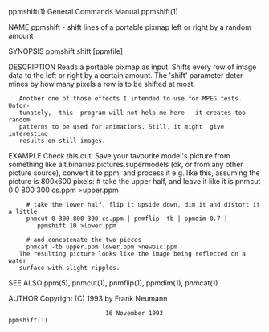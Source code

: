ppmshift(1)                General Commands Manual                ppmshift(1)

NAME
       ppmshift  - shift lines of a portable pixmap left or right by a random
       amount

SYNOPSIS
       ppmshift shift [ppmfile]

DESCRIPTION
       Reads a portable pixmap as input. Shifts every row of  image  data  to
       the  left  or  right by a certain amount. The 'shift' parameter deter‐
       mines by how many pixels a row is to be shifted at most.

       Another one of those effects I intended to use for MPEG tests.  Unfor‐
       tunately,  this  program will not help me here - it creates too random
       patterns to be used for animations. Still, it might  give  interesting
       results on still images.

EXAMPLE
       Check  this  out:  Save  your favourite model's picture from something
       like alt.binaries.pictures.supermodels (ok, or from any other  picture
       source),  convert  it  to ppm, and process it e.g. like this, assuming
       the picture is 800x600 pixels:
         # take the upper half, and leave it like it is
         pnmcut 0 0 800 300 cs.ppm >upper.ppm

         # take the lower half, flip it upside down, dim it and distort it a little
         pnmcut 0 300 800 300 cs.ppm | pnmflip -tb | ppmdim 0.7 |
            ppmshift 10 >lower.ppm

         # and concatenate the two pieces
         pnmcat -tb upper.ppm lower.ppm >newpic.ppm
       The resulting picture looks like the image being reflected on a  water
       surface with slight ripples.

SEE ALSO
       ppm(5), pnmcut(1), pnmflip(1), ppmdim(1), pnmcat(1)

AUTHOR
       Copyright (C) 1993 by Frank Neumann

                               16 November 1993                   ppmshift(1)
